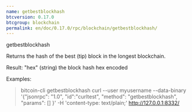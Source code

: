 ```yaml
---
name: getbestblockhash
btcversion: 0.17.0
btcgroup: blockchain
permalink: en/doc/0.17.0/rpc/blockchain/getbestblockhash/
---
```


getbestblockhash

Returns the hash of the best (tip) block in the longest blockchain.

Result:
"hex"      (string) the block hash hex encoded

Examples:
> bitcoin-cli getbestblockhash 
> curl --user myusername --data-binary '{"jsonrpc": "1.0", "id":"curltest", "method": "getbestblockhash", "params": [] }' -H 'content-type: text/plain;' http://127.0.0.1:8332/


